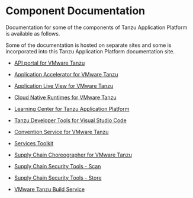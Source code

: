 # Component Documentation

Documentation for some of the components of Tanzu Application Platform is
available as follows.

Some of the documentation is hosted on separate sites and some is incorporated
into this Tanzu Application Platform documentation site.

+ [API portal for VMware Tanzu](https://docs.pivotal.io/api-portal)

+ [Application Accelerator for VMware Tanzu](https://docs.vmware.com/en/Application-Accelerator-for-VMware-Tanzu/index.html)

+ [Application Live View for VMware Tanzu](https://docs.vmware.com/en/Application-Live-View-for-VMware-Tanzu/0.1/docs/GUID-index.html)

+ [Cloud Native Runtimes for VMware Tanzu](https://docs.vmware.com/en/Cloud-Native-Runtimes-for-VMware-Tanzu/1.0/tanzu-cloud-native-runtimes-1-0/GUID-cnr-overview.html)

+ [Learning Center for Tanzu Application Platform](learning-center/about.md)

+ [Tanzu Developer Tools for Visual Studio Code](vscode-extension/about.md)

+ [Convention Service for VMware Tanzu](convention-service/about.md)

+ [Services Toolkit](https://docs.vmware.com/en/Services-Toolkit/0.4/services-toolkit-0-4/GUID-overview.html)

+ [Supply Chain Choreographer for VMware Tanzu](scc/about.html)

+ [Supply Chain Security Tools - Scan](scst-scan/overview.md)

+ [Supply Chain Security Tools - Store](scst-store/overview.md)

+ [VMware Tanzu Build Service](https://docs.pivotal.io/build-service)
